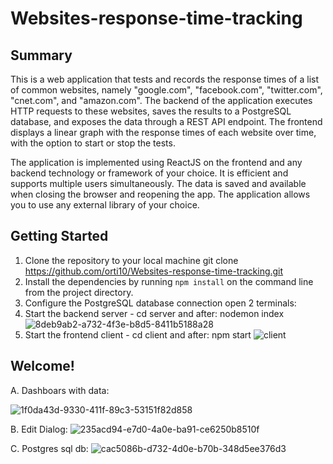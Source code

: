 # Websites-response-time-tracking

## Summary
This is a web application that tests and records the response times of a list of common websites, 
namely "google.com", "facebook.com", "twitter.com", "cnet.com", and "amazon.com". 
The backend of the application executes HTTP requests to these websites, 
saves the results to a PostgreSQL database, and exposes the data through a REST API endpoint. 
The frontend displays a linear graph with the response times of each website over time, with the option to start or stop the tests.

The application is implemented using ReactJS on the frontend and any backend technology or framework of your choice. 
It is efficient and supports multiple users simultaneously. 
The data is saved and available when closing the browser and reopening the app. 
The application allows you to use any external library of your choice.



## Getting Started
1. Clone the repository to your local machine 
git clone https://github.com/orti10/Websites-response-time-tracking.git
2. Install the dependencies by running `npm install` on the command line from the project directory.
3. Configure the PostgreSQL database connection
open 2 terminals:
1. Start the backend server - cd server and after: nodemon index
![8deb9ab2-a732-4f3e-b8d5-8411b5188a28](https://user-images.githubusercontent.com/44768171/223105083-87d2692f-8d74-44ba-b153-0596a4f9e889.jpg)
2. Start the frontend client - cd client and after: npm start
![client](https://user-images.githubusercontent.com/44768171/223104032-08b72d6d-fcd6-440a-b9ba-c2b58eae1ecf.jpg)

## Welcome!
A. Dashboars with data:

![1f0da43d-9330-411f-89c3-53151f82d858](https://user-images.githubusercontent.com/44768171/223106171-0e3a7688-db20-4223-b476-bbc4c6c9b7f3.jpg)

B. Edit Dialog:
![235acd94-e7d0-4a0e-ba91-ce6250b8510f](https://user-images.githubusercontent.com/44768171/223106348-58328b85-5b67-4d7c-8076-5b7ba8899285.jpg)

C. Postgres sql db:
![cac5086b-d732-4d0e-b70b-348d5ee376d3](https://user-images.githubusercontent.com/44768171/223106637-afd601c1-e00d-406a-8919-2daf30dd300b.jpg)

